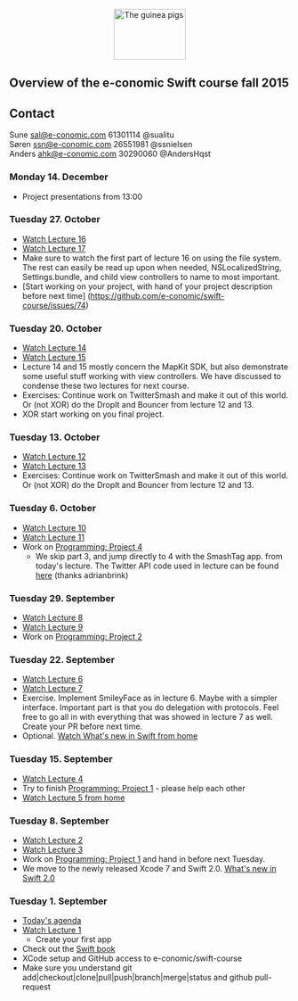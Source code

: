 <!-- ![Swift logo]() -->
<p align="center">
<img width="129" height="91" src="http://www.petco.com/assets/shop/img_left_guineapig.jpg" alt="The guinea pigs">
</p>

## Overview of the e-conomic Swift course fall 2015

## Contact
Sune sal@e-conomic.com 61301114 @sualitu  
Søren ssn@e-conomic.com 26551981 @ssnielsen  
Anders ahk@e-conomic.com 30290060 @AndersHqst   

### Monday 14. December
* Project presentations from 13:00

### Tuesday 27. October
* [Watch Lecture 16](https://itunes.apple.com/dk/course/16.-camera-persistence-embed/id961180099?i=338453659&mt=2)
* [Watch Lecture 17](https://itunes.apple.com/dk/course/17.-internationalization-settings/id961180099?i=338875416&mt=2)
* Make sure to watch the first part of lecture 16 on using the file system. The rest can easily be read up upon when needed, NSLocalizedString, Settings.bundle, and child view controllers to name to most important.
* [Start working on your project, with hand of your project description before next time] (https://github.com/e-conomic/swift-course/issues/74)

 
### Tuesday 20. October
* [Watch Lecture 14](https://itunes.apple.com/dk/course/14.-core-location-and-mapkit/id961180099?i=337964965&mt=2)
* [Watch Lecture 15](https://itunes.apple.com/dk/course/15.-modal-segues/id961180099?i=337965486&mt=2)
* Lecture 14 and 15 mostly concern the MapKit SDK, but also demonstrate some useful stuff working with view controllers. We have discussed to condense these two lectures for next course.
* Exercises: Continue work on TwitterSmash and make it out of this world. Or (not XOR) do the DropIt and Bouncer  from lecture 12 and 13.
* XOR start working on you final project.

### Tuesday 13. October
* [Watch Lecture 12](https://itunes.apple.com/dk/course/12.-dynamic-animation/id961180099?i=336558962&mt=2)
* [Watch Lecture 13](https://itunes.apple.com/dk/course/13.-application-lifecycle/id961180099?i=337004671&mt=2)
* Exercises: Continue work on TwitterSmash and make it out of this world. Or (not XOR) do the DropIt and Bouncer  from lecture 12 and 13.  

### Tuesday 6. October
* [Watch Lecture 10](https://itunes.apple.com/dk/course/10.-table-view/id961180099?i=336366712&mt=2)
* [Watch Lecture 11](https://itunes.apple.com/dk/course/11.-unwind-segues-alerts-timers/id961180099?i=336367291&mt=2)
* Work on [Programming: Project  4](https://itunes.apple.com/dk/course/programming-project-4/id961180099?i=336559635&mt=2) 
   * We skip part 3, and jump directly to 4 with the SmashTag app. from today's lecture. The Twitter API code used in lecture can be found [here](https://github.com/e-conomic/swift-course/issues/63) (thanks adrianbrink)

### Tuesday 29. September
* [Watch Lecture 8](https://itunes.apple.com/se/course/8.-view-controller-lifecycle/id961180099?i=335430612&l=en&mt=2
)
* [Watch Lecture 9](https://itunes.apple.com/se/course/9.-scroll-view-multithreading/id961180099?i=335845112&l=en&mt=2)
* Work on [Programming: Project  2](https://itunes.apple.com/se/course/programming-project-2/id961180099?i=334824238&l=en&mt=2) 

### Tuesday 22. September
* [Watch Lecture 6](https://itunes.apple.com/se/course/6.-protocols-delegation-gestures/id961180099?i=335339388&l=en&mt=2
)
* [Watch Lecture 7](https://itunes.apple.com/se/course/7.-multiple-mvcs/id961180099?i=335407802&l=en&mt=2
)
* Exercise. Implement SmileyFace as in lecture 6. Maybe with a simpler interface. Important part is that you do delegation with protocols. Feel free to go all in with everything that was showed in lecture 7 as well. Create your PR before next time.
* Optional. [Watch What's new in Swift from home](https://developer.apple.com/videos/wwdc/2015/?id=106)

### Tuesday 15. September
* [Watch Lecture 4](https://itunes.apple.com/us/course/4.-more-swift-foundation-frameworks/id961180099?i=334467560&mt=2
)
* Try to finish [Programming: Project  1](https://itunes.apple.com/us/course/programming-project-1/id961180099?i=334226280&mt=2) - please help each other
* [Watch Lecture 5 from home](https://itunes.apple.com/us/course/5.-objective-c-compatibility/id961180099?i=334823811&mt=2
)

### Tuesday 8. September
* [Watch Lecture 2](https://itunes.apple.com/us/course/2.-more-xcode-and-swift-mvc/id961180099?i=333886879&mt=2
)
* [Watch Lecture 3](https://itunes.apple.com/us/course/3.-applying-mvc/id961180099?i=334243996&mt=2
)
* Work on [Programming: Project  1](https://itunes.apple.com/us/course/programming-project-1/id961180099?i=334226280&mt=2) and hand in before next Tuesday.
* We move to the newly released Xcode 7 and Swift 2.0. [What's new in Swift 2.0](https://www.hackingwithswift.com/swift2) 

### Tuesday 1. September
* [Today's agenda](https://dl.dropboxusercontent.com/u/9021554/Swift%20course/Intro/intro.html)
* [Watch Lecture 1](https://itunes.apple.com/dk/course/developing-ios-8-apps-swift/id961180099)
    * Create your first app
* Check out the [Swift book](https://itun.es/dk/jEUH0.l)
* XCode setup and GitHub access to e-conomic/swift-course
* Make sure you understand git add|checkout|clone|pull|push|branch|merge|status and github pull-request


